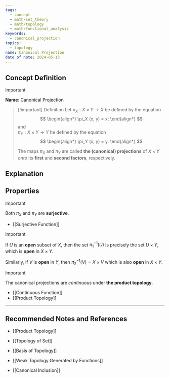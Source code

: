 ```yaml
---
tags:
  - concept
  - math/set_theory
  - math/topology
  - math/functional_analysis
keywords:
  - canonical_projection
topics:
  - topology
name: Canonical Projection
date of note: 2024-05-13
---
```


## Concept Definition

>[!important]
>**Name**: Canonical Projection

>[!important] Definition
>Let $\pi_X : X \times Y \rightarrow X$ be defined by the equation
>$$
> \begin{align*}
> \pi_X (x, y) = x;
> \end{align*}
>$$
>and  
> $\pi_Y : X \times Y \rightarrow Y$ he defined by the equation
>$$ 
> \begin{align*}
> \pi_Y (x, y) = y.
> \end{align*}
>$$ 
>
>The maps $\pi_X$ and $\pi_Y$ are called **the (canonical) projections** of $X \times Y$ *onto* its **first** and **second factors**, respectively.


## Explanation



## Properties

>[!important]
>Both $\pi_X$ and $\pi_Y$ are **surjective**. 

- [[Surjective Function]]

>[!important]
>If $U$ is an **open** subset of $X$, then the set $\pi_1^{-1}(U)$ is precisely the set $U \times Y$, which is **open** in $X \times Y$. 
>
>Similarly, if $V$ is **open** in $Y$, then $\pi_2^{-1}(V) = X \times V$ which is also **open** in $X \times Y$.

>[!important]
>The canonical projections are *continuous* under **the product topology**.

- [[Continuous Function]]
- [[Product Topology]]



-----------
##  Recommended Notes and References

- [[Product Topology]]

- [[Topology of Set]]
- [[Basis of Topology]]

- [[Weak Topology Generated by Functions]]

- [[Canonical Inclusion]]